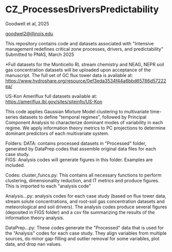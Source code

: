 # CZ_ProcessesDriversPredictability

Goodwell et al, 2025

goodwel2@illinois.edu

This repository contains code and datasets associated with 
"Intensive management redefines critical zone processes, drivers, and predictability"
Submitted to PNAS, March 2025

*Full datasets for the Monticello RL stream chemistry and NEAG, NEPR soil gas concentration datasets will be uploaded upon acceptance of the manuscript. The full set of GC flux tower data is available at: https://www.hydroshare.org/resource/0ef3eda3534f44a6bbd65786d57222ea/

US-Kon Ameriflux full datasets available at: https://ameriflux.lbl.gov/sites/siteinfo/US-Kon



This code applies Gaussian Mixture Model clustering to multivariate time-series datasets to define "temporal regimes", followed by Principal Component Analysis to characterize dominant modes of variability in each regime.  We apply information theory metrics to PC projections to determine dominant predictors of each multivariate system.

Folders:
DATA: contains processed datasets in "Processed" folder, generated by DataPrep codes that assemble original data files for each case study.  
FIGS: Analysis codes will generate figures in this folder.  Examples are included.

Codes: 
cluster_funcs.py: This contains all necessary functions to perform clustering, dimensionality reduction, and IT metrics and produce figures.  This is imported to each "analysis code"

Analysis...py: analysis codes for each case study (based on flux tower data, stream solute concentrations, and root-soil gas concentration datasets and meteorological and soil drivers).  The analysis codes produce several figures (deposited in FIGS folder) and a csv file summarizing the results of the information theory analysis.

DataPrep...py: These codes generate the "Processed" data that is used for the "Analysis" codes for each case study.  They align variables from multiple sources, do minor gap-filling and outlier removal for some variables, plot data, and drop nan values.
 
